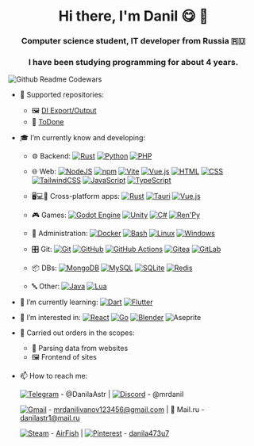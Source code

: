 <h1 align="center">Hi there, I'm Danil 😋 👋

<h3 align="center">Computer science student, IT developer from Russia 🇷🇺</h3>
<h3 align="center">I have been studying programming for about 4 years.</h3>

![![Github Readme Codewars](https://codewars-stats-ignacio-cuadra.vercel.app/?username=MrDanilus)](https://www.codewars.com/users/MrDanilus)

- 📡 Supported repositories:
  - 🖼 [DI Export/Output](https://github.com/MrDanilus/DI-Export-Output)
  - 📑 [ToDone](https://github.com/MrDanilus/ToDone)

- 🎓 I’m currently know and developing:
  - ⚙ Backend:
    [![Rust](https://img.shields.io/badge/Rust-%23000000.svg?e&logo=rust&logoColor=white)](#)
    [![Python](https://img.shields.io/badge/Python-3776AB?logo=python&logoColor=fff)](#)
    [![PHP](https://img.shields.io/badge/php-%23777BB4.svg?&logo=php&logoColor=white)](#)
    
  - 🌐 Web:
    [![NodeJS](https://img.shields.io/badge/Node.js-6DA55F?logo=node.js&logoColor=white)](#)
    [![npm](https://img.shields.io/badge/npm-CB3837?logo=npm&logoColor=fff)](#)
    [![Vite](https://img.shields.io/badge/Vite-646CFF?logo=vite&logoColor=fff)](#)
    [![Vue.js](https://img.shields.io/badge/Vue.js-4FC08D?logo=vuedotjs&logoColor=fff)](#)
    [![HTML](https://img.shields.io/badge/HTML-%23E34F26.svg?logo=html5&logoColor=white)](#)
    [![CSS](https://img.shields.io/badge/CSS-639?logo=css&logoColor=fff)](#)
    [![TailwindCSS](https://img.shields.io/badge/Tailwind%20CSS-%2338B2AC.svg?logo=tailwind-css&logoColor=white)](#)
    [![JavaScript](https://img.shields.io/badge/JavaScript-F7DF1E?logo=javascript&logoColor=000)](#)
    [![TypeScript](https://img.shields.io/badge/TypeScript-3178C6?logo=typescript&logoColor=fff)](#)
    
  - 🖥💻📱 Cross-platform apps:
    [![Rust](https://img.shields.io/badge/Rust-%23000000.svg?e&logo=rust&logoColor=white)](#)
    [![Tauri](https://img.shields.io/badge/Tauri-24C8D8?logo=tauri&logoColor=fff)](#)
    [![Vue.js](https://img.shields.io/badge/Vue.js-4FC08D?logo=vuedotjs&logoColor=fff)](#)
    
  - 🎮 Games:
    [![Godot Engine](https://img.shields.io/badge/Godot-%23FFFFFF.svg?logo=godot-engine)](#)
    [![Unity](https://img.shields.io/badge/Unity-%23000000.svg?logo=unity&logoColor=white)](#)
    [![C#](https://custom-icon-badges.demolab.com/badge/C%23-%23239120.svg?logo=cshrp&logoColor=white)](#)
    [![Ren'Py](https://img.shields.io/badge/Ren'Py-FF7F7F?logo=Renpy&logoColor=fff)](#)
    
  - 🧰 Administration:
    [![Docker](https://img.shields.io/badge/Docker-2496ED?logo=docker&logoColor=fff)](#)
    [![Bash](https://img.shields.io/badge/Bash-4EAA25?logo=gnubash&logoColor=fff)](#)
    [![Linux](https://img.shields.io/badge/Linux-FCC624?logo=linux&logoColor=black)](#)
    [![Windows](https://custom-icon-badges.demolab.com/badge/Windows-0078D6?logo=windows11&logoColor=white)](#)
    
  - 🎛 Git:
    [![Git](https://img.shields.io/badge/Git-F05032?logo=git&logoColor=fff)](#)
    [![GitHub](https://img.shields.io/badge/GitHub-%23121011.svg?logo=github&logoColor=white)](#)
    [![GitHub Actions](https://img.shields.io/badge/GitHub_Actions-2088FF?logo=github-actions&logoColor=white)](#)
    [![Gitea](https://img.shields.io/badge/Gitea-6eaa5b?logo=gitea&logoColor=fff)](#)
    [![GitLab](https://img.shields.io/badge/GitLab-FC6D26?logo=gitlab&logoColor=fff)](#)
    
  - 📦 DBs:
    [![MongoDB](https://img.shields.io/badge/MongoDB-%234ea94b.svg?logo=mongodb&logoColor=white)](#)
    [![MySQL](https://img.shields.io/badge/MySQL-4479A1?logo=mysql&logoColor=fff)](#)
    [![SQLite](https://img.shields.io/badge/SQLite-%2307405e.svg?logo=sqlite&logoColor=white)](#)
    [![Redis](https://img.shields.io/badge/Redis-%23DD0031.svg?logo=redis&logoColor=white)](#)
    
  - 🔤 Other:
    [![Java](https://img.shields.io/badge/Java-%23ED8B00.svg?logo=openjdk&logoColor=white)](#)
    [![Lua](https://img.shields.io/badge/Lua-%232C2D72.svg?logo=lua&logoColor=white)](#)

- 🌱 I’m currently learning:
  [![Dart](https://img.shields.io/badge/Dart-%230175C2.svg?logo=dart&logoColor=white)](#)
  [![Flutter](https://img.shields.io/badge/Flutter-02569B?logo=flutter&logoColor=fff)](#)
- 🤔 I’m interested in:
  [![React](https://img.shields.io/badge/React-%2320232a.svg?logo=react&logoColor=%2361DAFB)](#)
  [![Go](https://img.shields.io/badge/Go-%2300ADD8.svg?&logo=go&logoColor=white)](#)
  [![Blender](https://img.shields.io/badge/Blender-%23F5792A.svg?logo=blender&logoColor=white)](#)
  ![Aseprite](https://img.shields.io/badge/Aseprite-FFFFFF?style=for-the-badge&logo=Aseprite&logoColor=#7D929E)
- 💸 Carried out orders in the scopes:
  - 🔎 Parsing data from websites
  - 🖼 Frontend of sites
- 📫 How to reach me:

  [![Telegram](https://img.shields.io/badge/Telegram-2CA5E0?logo=telegram&logoColor=white)](#) - @DanilaAstr |
  [![Discord](https://img.shields.io/badge/Discord-%235865F2.svg?&logo=discord&logoColor=white)](#) - @mrdanil
  
  [![Gmail](https://img.shields.io/badge/Gmail-D14836?logo=gmail&logoColor=white)](#) - mrdanilivanov123456@gmail.com |
  📧 Mail.ru - danilastr1@mail.ru

  [![Steam](https://img.shields.io/badge/Steam-%23000000.svg?logo=steam&logoColor=white)](#) - [AirFish](https://steamcommunity.com/profiles/76561199093918429) |
  [![Pinterest](https://img.shields.io/badge/Pinterest-%23E60023.svg?logo=Pinterest&logoColor=white)](#) - [danila473u7](https://ru.pinterest.com/danila473u7)

<!--
**MrDanilus/MrDanilus** is a ✨ _special_ ✨ repository because its `README.md` (this file) appears on your GitHub profile.

Here are some ideas to get you started:

- 🔭 I’m currently working on ...
- 🌱 I’m currently learning ...
- 👯 I’m looking to collaborate on ...
- 🤔 I’m looking for help with ...
- 💬 Ask me about ...
- 📫 How to reach me: ...
- 😄 Pronouns: ...
- ⚡ Fun fact: ...
-->
